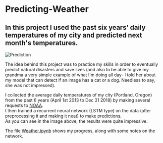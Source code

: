 # Predicting-Weather

## In this project I used the past six years' daily temperatures of my city and predicted next month's temperatures.
![Prediction](https://github.com/Shaier/Predicting-Weather/blob/master/Prediction.PNG)  

  
    
    
The idea behind this project was to practice my skills in order to eventually predict natural disasters and save lives (and also to be able to give my grandma a very simple example of what I'm doing all day- I told her about my model that can detect if an image has a cat or a dog. Needless to say, she was not impressed).    
  
I collected the average daily temperatures of my city (Portland, Oregon) from the past 6 years (April 1st 2013 to Dec 31 2018) by making several requests to [NOAA](https://www.noaa.gov/).  
I then trained a recurrent neural network (LSTM type) on the data (after preprocessing it and making it neat) to make predictions.  
As you can see in the image above, the results were quite impressive.
  
The file [Weather.ipynb](Weather.ipynb) shows my progress, along with some notes on the network.  
